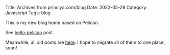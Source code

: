 Title: Archives from princiya.com/blog
Date: 2022-05-28
Category: Javascript
Tags: blog

This is my new blog home based on Pelican.

See [hello-pelican](./hello-pelican) post.

Meanwhile, all old posts are [here](https://princiya.com/blog). I hope to migrate all of them to one place, soon!



